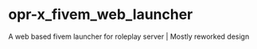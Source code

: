 # opr-x_fivem_web_launcher
 A web based fivem launcher for roleplay server | Mostly reworked design
